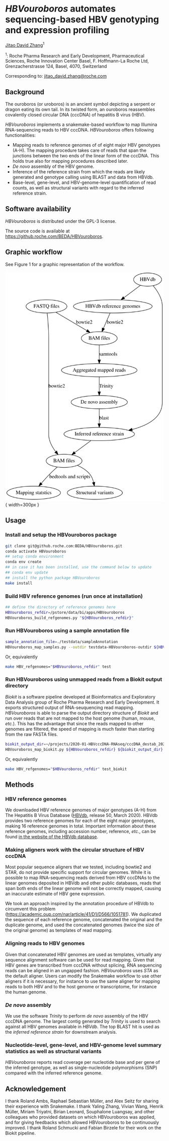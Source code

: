 *HBVouroboros* automates sequencing-based HBV genotyping and expression profiling
===
[Jitao David Zhang](http://orcid.org/0000-0002-3085-0909)<sup>1</sup>

<sup>1</sup>: Roche Pharma Research and Early Development, Pharmaceutical Sciences, Roche Innovation Center Basel, F. Hoffmann-La Roche Ltd, Grenzacherstrasse 124, Basel, 4070, Switzerland

Corresponding to: [jitao_david.zhang@roche.com](mailto:jitao_david.zhang@roche.com)

## Background

The ouroboros (or uroboros) is an ancient symbol depicting a serpent or dragon eating its own tail. In its twisted form, an ouroboros reassembles covalently closed circular DNA (cccDNA) of hepatitis B virus (HBV).

*HBVouroboros* implements a snakemake-based workflow to map Illumina RNA-sequencing reads to HBV cccDNA. *HBVouroboros* offers following functionalities:

* Mapping reads to reference genomes of of eight major HBV genotypes (A-H). The mapping procedure takes care of reads that span the junctions between the two ends of the linear form of the cccDNA. This holds true also for mapping procedures described later.
* *De novo* assembly of the HBV genome.
* Inference of the reference strain from which the reads are likely generated and genotype calling using BLAST and data from HBVdb.
* Base-level, gene-level, and HBV-genome-level quantification of read counts, as well as structural variants with regard to the inferred reference strain.

## Software availability

*HBVouroboros* is distributed under the GPL-3 license. 

The source code is available at https://github.roche.com/BEDA/HBVouroboros.

## Graphic workflow

See Figure 1 for a graphic representation of the workflow.

![The workflow implemented by *HBVouroboros* in a graph](gv/HBVouroboros.svg){ width=300px }

## Usage

### Install and setup the HBVouroboros package

```bash
git clone git@github.roche.com:BEDA/HBVouroboros.git
conda activate HBVouroboros
## setup conda environment
conda env create 
## in case it has been installed, use the command below to update
## conda env update
## install the python package HBVouroboros
make install
```

### Build HBV reference genomes (run once at installation)

```bash
## define the directory of reference genomes here
HBVouroboros_refdir=/pstore/data/bi/apps/HBVouroboros
HBVouroboros_build_refgenomes.py "${HBVouroboros_refdir}"
```


### Run HBVouroboros using a sample annotation file

```bash
sample_annotation_file=./testdata/sampleAnnotation
HBVouroboros_map_samples.py --outdir testdata-HBVouroboros-outdir ${HBVouroboros_refdir} ${sample_annotation_file}
```

Or, equivalently

```bash
make HBV_refgenomes="$HBVouroboros_refdir" test
```

### Run HBVouroboros using unmapped reads from a Biokit output directory

*Biokit* is a software pipeline developed at Bioinformatics and Exploratory Data Analysis group of Roche Pharma Research and Early Development. It exports structured output of RNA-seuquencing read mapping. *HBVouroboros* is able to parse the output directory structure of *Biokit* and run over reads that are not mapped to the host genome (human, mouse, *etc.*). This has the advantage that since the reads mapped to other genomes are filtered, the speed of mapping is much faster than starting from the raw FASTA files.

```bash
biokit_output_dir=~/projects/2020-01-HBVcccDNA-RNAseq/cccDNA_destab_202002/biokit_outdir_cccDNA_destab_PHH_202002
HBVouroboros_map_biokit.py ${HBVouroboros_refdir} ${biokit_output_dir}
```

Or, equivalently

```bash
make HBV_refgenomes="$HBVouroboros_refdir" test_biokit
```

## Methods

### HBV reference genomes

We downloaded HBV reference genomes of major genotypes (A-H) from The Hepatitis B Virus Database ([HBVdb](https://hbvdb.lyon.inserm.fr/HBVdb/HBVdbDataset?seqtype=0), release 50, March 2020). HBVdb provides two reference genomes for each of the eight major genotypes, making 16 reference genomes in total. Important information about these reference genomes, including accession number, reference, *etc.*, can be found [in the website of the HBVdb database](https://hbvdb.lyon.inserm.fr/HBVdb/HBVdbNomenclature?nomenclature=table).

### Making aligners work with the circular structure of HBV cccDNA

Most popular sequence aligners that we tested, including bowtie2 and STAR, do not provide specific support for circular genomes. While it is possible to map RNA-sequencing reads derived from HBV cccDNAs to the linear genomes deposited in HBVdb and other public databases, reads that span both ends of the linear genome will not be correctly mapped, causing an inaccurate estimate of HBV gene expression.

We took an approach inspired by the annotation procedure of HBVdb to circumvent this problem (https://academic.oup.com/nar/article/41/D1/D566/1051781). We duplicated the sequence of each reference genome, concatenated the original and the duplicate genome, and used the concatenated genomes (twice the size of the original genome) as templates of read mapping.



### Aligning reads to HBV genomes

Given that concatenated HBV genomes are used as templates, virtually any sequence alignment software can be used for read mapping. Given that HBV genes are transcribed from cccDNA without splicing, RNA sequencing reads can be aligned in an ungapped fashion. *HBVouroboros* uses *STA* as the default aligner. Users can modify the Snakemake workflow to use other aligners if it is necessary, for instance to use the same aligner for mapping reads to both HBV and to the host genome or transcriptome, for instance the human genome.

### *De novo* assembly

We use the software *Trinity* to perform *de novo* assembly of the HBV cccDNA genome. The largest contig generated by *Trinity* is used to search against all HBV genomes available in *HBVdb*. The top BLAST hit is used as the *inferred reference strain* for downstream analysis.

### Nucleotide-level, gene-level, and HBV-genome level summary statistics as well as structural variants

*HBVouroboros* reports read coverage per nucleotide base and per gene of the inferred genotype, as well as single-nucleotide polymorphisms (SNP) compared with the inferred reference genome. 

## Acknowledgement

I thank Roland Ambs, Raphael Sebastian Müller, and Alex Seitz for sharing their experience with Snakemake. I thank Yaling Zhang, Vivian Wang, Henrik Müller, Miriam Triyatni, Birian Leonard, Souphalone Luangsay, and other colleagues who provided datasets on which HBVouroboros was applied, and for giving feedbacks which allowed HBVouroboros to be continuously improved. I thank Roland Schmucki and Fabian Birzele for their work on the Biokit pipeline.


